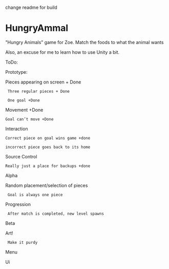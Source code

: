 change readme for build

HungryAmmal
===========

"Hungry Animals" game for Zoe. Match the foods to what the animal wants

Also, an excuse for me to learn how to use Unity a bit. 

ToDo:

Prototype:

Pieces appearing on screen + Done

	 Three regular pieces + Done

	 One goal +Done

Movement +Done

	Goal can’t move +Done

Interaction

	Correct piece on goal wins game +done

	incorrect piece goes back to its home

Source Control

	Really just a place for backups +done

Alpha

Random placement/selection of pieces

	 Goal is always one piece

Progression

	 After match is completed, new level spawns

Beta

Art!	

	 Make it purdy
Menu

Ui
